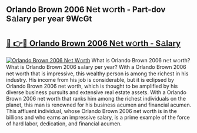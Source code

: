 ## Orlando Brown 2006 N𝚎t w𝚘rth - Part-dov S𝚊lary per year 9WcGt

# <h2><a href="http://gc3vew.nevu.top/?p=Orlando+Brown+2006">🔗 👉🔴 Orlando Brown 2006 N𝚎t w𝚘rth - S𝚊lary</a></h2>

[![Orlando Brown 2006 N𝚎t W𝚘rth](https://i.imgur.com/Oavwk0R.jpeg)](http://gc3vew.nevu.top/?p=Orlando+Brown+2006)
What is Orlando Brown 2006 n𝚎t w𝚘rth? What is Orlando Brown 2006 s𝚊lary per year?
With a Orlando Brown 2006 net worth that is impressive, this wealthy person is among the richest in his industry. His income from his job is considerable, but it is eclipsed by Orlando Brown 2006 net worth, which is thought to be amplified by his diverse business pursuits and extensive real estate assets. With a Orlando Brown 2006 net worth that ranks him among the richest individuals on the planet, this man is renowned for his business acumen and financial acumen. This affluent individual, whose Orlando Brown 2006 net worth is in the billions and who earns an impressive salary, is a prime example of the force of hard labor, dedication, and financial acumen.
